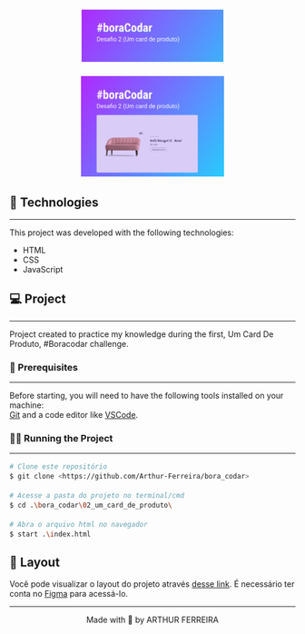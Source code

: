 <h1 align="center">
  <img alt="Um Card De Produto" src="./assets/logo.png" width="250px">
</h1>


<p align="center">
  <img alt="Um Card De Produto" title="Um Card De Produto" src="./assets/capa.svg" width="50%" />
</p>

## 🧰 Technologies
---

This project was developed with the following technologies:

- HTML
- CSS
- JavaScript

## 💻 Project
---

Project created to practice my knowledge during the first, Um Card De Produto, #Boracodar challenge.


### 👀 Prerequisites
---

Before starting, you will need to have the following tools installed on your machine:<br/>
[Git](https://git-scm.com) and a code editor like [VSCode](https://code.visualstudio.com/).

### 👨‍💻 Running the Project
---

```bash
# Clone este repositório
$ git clone <https://github.com/Arthur-Ferreira/bora_codar>

# Acesse a pasta do projeto no terminal/cmd
$ cd .\bora_codar\02_um_card_de_produto\

# Abra o arquivo html no navegador
$ start .\index.html
```

## 🔖 Layout

Você pode visualizar o layout do projeto através [desse link](https://www.figma.com/community/file/1195050984449538256). É necessário ter conta no [Figma](https://figma.com) para acessá-lo.


---
<p align="center">
Made with 🖤 by ARTHUR FERREIRA
</p>